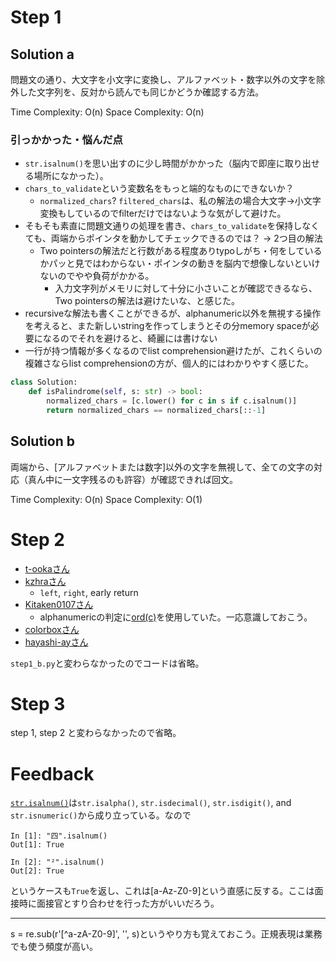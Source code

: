 # Step 1

## Solution a

問題文の通り、大文字を小文字に変換し、アルファベット・数字以外の文字を除外した文字列を、反対から読んでも同じかどうか確認する方法。

Time Complexity: O(n)
Space Complexity: O(n)

### 引っかかった・悩んだ点

- `str.isalnum()`を思い出すのに少し時間がかかった（脳内で即座に取り出せる場所になかった）。
- `chars_to_validate`という変数名をもっと端的なものにできないか？
	- `normalized_chars`? `filtered_chars`は、私の解法の場合大文字->小文字変換もしているのでfilterだけではないような気がして避けた。
- そもそも素直に問題文通りの処理を書き、`chars_to_validate`を保持しなくても、両端からポインタを動かしてチェックできるのでは？ -> 2つ目の解法
	- Two pointersの解法だと行数がある程度ありtypoしがち・何をしているかパッと見ではわからない・ポインタの動きを脳内で想像しないといけないのでやや負荷がかかる。
		- 入力文字列がメモリに対して十分に小さいことが確認できるなら、Two pointersの解法は避けたいな、と感じた。
- recursiveな解法も書くことができるが、alphanumeric以外を無視する操作を考えると、また新しいstringを作ってしまうとその分memory spaceが必要になるのでそれを避けると、綺麗には書けない
- 一行が持つ情報が多くなるのでlist comprehension避けたが、これくらいの複雑さならlist comprehensionの方が、個人的にはわかりやすく感じた。

```python
class Solution:
    def isPalindrome(self, s: str) -> bool:
        normalized_chars = [c.lower() for c in s if c.isalnum()]
        return normalized_chars == normalized_chars[::-1]
```

## Solution b

両端から、[アルファベットまたは数字]以外の文字を無視して、全ての文字の対応（真ん中に一文字残るのも許容）が確認できれば回文。

Time Complexity: O(n)
Space Complexity: O(1)

# Step 2

- [t-ookaさん](https://github.com/t-ooka/leetcode/pull/6)
- [kzhraさん](https://github.com/kzhra/Grind41/pull/5)
	- `left`, `right`, early return
- [Kitaken0107さん](https://github.com/Kitaken0107/GrindEasy/pull/8)
	- alphanumericの判定に[ord(c)](https://docs.python.org/3/library/functions.html#ord)を使用していた。一応意識しておこう。
- [colorboxさん](https://github.com/colorbox/leetcode/pull/7)
- [hayashi-ayさん](https://github.com/hayashi-ay/leetcode/pull/9)

`step1_b.py`と変わらなかったのでコードは省略。

# Step 3

step 1, step 2 と変わらなかったので省略。

# Feedback

[`str.isalnum()`](https://docs.python.org/3/library/stdtypes.html#str.isalnum)は`str.isalpha()`, `str.isdecimal()`, `str.isdigit()`, and `str.isnumeric()`から成り立っている。なので

```
In [1]: "四".isalnum()
Out[1]: True

In [2]: "²".isalnum()
Out[2]: True
```

というケースも`True`を返し、これは[a-Az-Z0-9]という直感に反する。ここは面接時に面接官とすり合わせを行った方がいいだろう。

---

s = re.sub(r'[^a-zA-Z0-9]', '', s)というやり方も覚えておこう。正規表現は業務でも使う頻度が高い。
